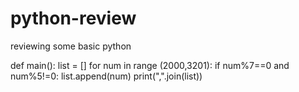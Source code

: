 # python-review
reviewing some basic python

def main(): 
  list = []
  for num in range (2000,3201):
    if num%7==0 and num%5!=0:
      list.append(num)
  print(",".join(list))
